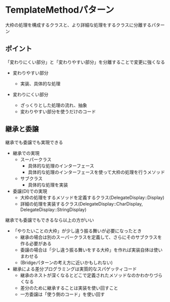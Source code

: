 # TemplateMethodパターン
大枠の処理を構成するクラスと、より詳細な処理をするクラスに分離するパターン

## ポイント
「変わりにくい部分」と「変わりやすい部分」を分離することで変更に強くなる

- 変わりやすい部分
  - 実装、具体的な処理

- 変わりにくい部分
  - ざっくりとした処理の流れ、抽象
  - 変わりやすい部分を使うだけのコード

## 継承と委譲
継承でも委譲でも実現できる

- 継承での実現
  - スーパークラス
    - 具体的な処理のインターフェース
    - 具体的な処理のインターフェースを使って大枠の処理を行うメソッド
  - サブクラス
    - 具体的な処理を実装
- 委譲(DI)での実現
  - 大枠の処理をするメソッドを定義するクラス(DelegateDisplay::Display)
  - 詳細の処理を実装するクラス(DelegateDisplay::CharDisplay, DelegateDisplay::StringDisplay)

継承でも委譲でもできるなら以上の方がいい
- 「やりたいことの大枠」が少し違う振る舞いが必要になったとき
  - 継承の場合は別のスーパークラスを定義して、さらにそのサブクラスを作る必要がある
  - 委譲の場合は「少し違う振る舞いをする大枠」を作れば実装自体は使いまわせる
  - (Bridgeパターンの考え方に近いかもしれない)
- 継承による差分プログラミングは実質的なスパゲッティコード
  - 継承のネストが深くなるとどこで定義されたメソッドなのかわかりづらくなる
  - 差分のために継承することは実装を使い回すこと
  - 一方委譲は「使う側のコード」を使い回す
